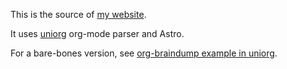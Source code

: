 This is the source of [my website](https://www.alexeyshmalko.com).

It uses [uniorg](https://github.com/rasendubi/uniorg) org-mode parser and Astro.

For a bare-bones version, see [org-braindump example in uniorg](https://github.com/rasendubi/uniorg/tree/master/examples/org-braindump).
